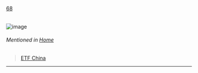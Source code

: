 [68](https://github.com/guilhermeprokisch/ideias/issues/68) 
###### 

![image](https://user-images.githubusercontent.com/12011070/95666215-e185ac80-0b2d-11eb-9a68-b4880123de17.png)



###### Mentioned in [Home](Home)  
 > [ETF China](ETF-China)

-------------------------------------------------------------------------------

